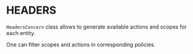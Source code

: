 # HEADERS

`HeadersConcern` class allows to generate available actions and scopes for each entity.

One can filter scopes and actions in corresponding policies.
